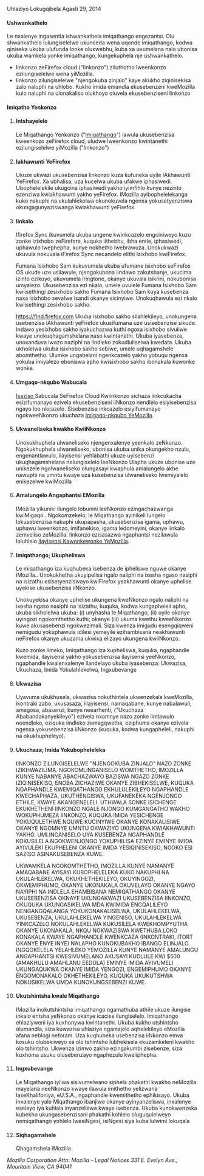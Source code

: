 Uhlaziyo Lokugqibela Agasti 29, 2014

#### Ushwankathelo

Le nxalenye ingasentla ishwankathela imiqathango engezantsi. Olu shwankathelo lulungiselelwe ukunceda wena uqonde imiqathango, kodwa qiniseka ukuba ulufunda lonke oluxwebhu, kuba xa uvumelana nalo ubonisa ukuba wamkela yonke imiqathango, kungekuphela nje ushwankathelo.

- Iinkonzo zeFirefox cloud ("Iinkonzo") ziluthotho lweenkonzo ezilungiselelwe wena yiMozilla. 
- Iinkonzo zilungiselelwe "njengokuba zinjalo" kaye akukho ziqinisekisa zalo naluphi na uhlobo. Kukho imida emandla ekusebenzeni kweMozilla kulo naluphi na ulonakaliso olukhoyo oluvela ekusebenziseni Iinkonzo

#### Imiqatho Yenkonzo

1. #### Intshayelelo

    Le Miqathango Yenkonzo ("<u>Imiqathango</u>") lawula ukusebenzisa kweenkozo zeFirefox cloud, uludwe lweenkonzo kwintanethi ezilungiselelwe yiMozilla ("Iinkonzo")

2. #### Iakhawunti YeFirefox

    Ukuze ukwazi ukusebenzisa Iinkonzo kuza kufuneka uyile iAkhawunti YeFirefox.  Xa ubhalisa, uza kucelwa ukuba ufakwe iphasiwedi. Ubophelelekile ukugcina iphasiwedi yakho iyimfihlo kunye nezinto ezenziwa kwiakhawunti yakho yeFirefox. IMozilla ayibophelelekanga kuko nakuphi na ukulahlekelwa okunokuvela ngenxa yokusetyenziswa okungagunyaziswanga kwiakhawunti yeFirefox.

3. #### Iinkalo

    Ifirefox Sync ikuvumela ukuba ungene kwinkcazelo engciniweyo kuzo zonke izixhobo zeFirefore, kuquka iithebhu, ibha entle, iphasiwedi, uphawulo lwephepha, kunye nokhetho lwebrawuza. Unokukwazi ukuvula nokuvala iFirefox Sync necandelo elithi Izixhobo kwiFirefox.

    Fumana Isixhobo Sam kukuvumela ukuba ufumane isixhobo seFirefox OS ukude uze usilawule, njengokubona iindawo zakutshanje, ukucima izinto ezikuyo, ukuvumela iringtone, okanye ukuvala isikrini, nokubonisa umyalezo. Ukusebenzisa ezi nkalo, umele uvulele Fumana Isixhobo Sam kwiisethingi zesixhobo sakho  Fumana Isixhobo Sam kuya kusebenza naxa isixhobo sevalwe isandi okanye sicinyiwe. Unokuqhawula ezi nkalo kwiisethingi zesixhobo sakho.

    https://find.firefox.com Ukuba isixhobo sakho silahlekileyo, unokungena usebenzisa iAkhawunti yeFirefox ukusifumana uze usisebenzise sikude. Indawo yesixhobo sakho iyakuchazwa kuthi ngoxa isixhobo sivuliwe kwaye unokuqhagamshelana naso kwintanethi.  Ukuba iyasebenza, unoxanduva lwazo naziphi na iindleko zokudluliselwa kwedata. Ukuba ukholelwa ukuba isixhobo sakho sebiwe, umele uqhagamshele abomthetho. Ulumke ungabelani ngenkcazelo yakho yobuqu ngenxa yokuba imiyalezo eboniswa apho kwisixhobo sakho ibonakala kuwonke wonke.

4. #### Umgaqo-nkqubo Wabucala

    [Isaziso ](https://www.mozilla.org/privacy/firefox-cloud/)Sabucala SeFirefox Cloud Kwiinkonzo sichaza iinkcukacha esizifumanayo ezivela ekusebenziseni iiNkonzo nendlela esiyisebenzisa ngayo loo nkcazelo. Sisebenzisa inkcazelo esiyifumanayo ngokweeNkonzo ukuchaza [Imigaqo-nkqubo YeMozilla](https://www.mozilla.org/privacy/).

5. #### Ukwaneliseka kwakho KwiiNkonzo

    Unokukhuphela ulwaneliseko njengenxalenye yeenkalo zeNkonzo. Ngokukhuphela ulwaneliseko, ubonisa ukuba unika okungekho nzulu, engenantlawulo, ilayisensi yehlabathi ukuze uyisebenzi ukuqhagamshelana nelungiselelo leeNkonzo Ulapha ukuze ubonise uze unikezele ngolwaneliseko olungasayi kwaphula amalungelo akhe nawuphi na umntu kwaye uza kusebenzisa ulwaneliseko lwemiyalelo enikezelwe kwiMozilla

6. #### Amalungelo Angaphantsi EMozilla

    IMozilla yikuniki ilungelo lobunini leeNkonzo ezingachazwanga kwiMigaqo.. Ngokomzekelo, le Miqathango ayinikeli lungelo lokusebenzisa nakuphi ukupapasha, ukusebenzisa igama, uphawu, uphawu lweenkonzo, imifanekiso, igama ledomeyini, okanye iinkalo zemveliso zeMozilla. Iinkonzo ezisasazwa ngaphantsi nezilawula loluhlelo [Ilayisensi Kawonkewonke YeMozilla](https://www.mozilla.org/MPL/).

7. #### Imiqathango; Ukupheliswa

    Le miqathango iza kuqhubeka isebenza de ipheliswe nguwe okanye iMozilla.. Unokukhetha ukuyipelisa ngalo naliphi na ixesha ngaso nasiphi na isizathu esisetyenziswayo kwiFirefox yeakhawunti okanye uphelise uyekise ukusebenzisa iiNkonzo.

    Unokuyekisa okanye uphelise ukungena kweNkonzo ngalo naliphi na ixesha ngaso nasiphi na isizathu, kuquka, kodwa kungapheleli apho, ukuba sikholelwa ukuba: (i) unyhasha le Miqathango, (ii) uyile okanye uyingozi ngokomthetho kuthi; okanye (iii) ukuma kwethu kweeNkonzo kuwe akusasebenzi ngokwezimali. Siza kwenza imigudu esengqiqweni nemigudu yokuphawula idilesi yemeyile ezihambisana neakhawunti neFirefox okanye ukuzama ukwixa elizayo ukungena kwiiNkonzo.

    Kuzo zonke iimeko, Imiqathango iza kupheliswa, kuquka, ngaphandle kwemida, ilayisensi yakho yokusebenzisa ilayisensi yeeNkonzo, ngaphandle kwalenxalenye ilandelayo ukuba iyasebenza: Ukwazisa, Ukuchaza, Imida Yokulahlekelwa, Ingxubevange

8. #### Ukwazisa

    Uyavuma ukukhusela, ukwazisa nokuthintela ukwenzekala kweMozilla, ikontraki zabo, ukusasaza, iilayisensi, namaqabane, kunye nabalawuli, amagosa, abasenzi, kunye neearhenti, ("Ukuchaza Ababandakanyekileyo") ezivela nxamnye nazo zonke iintlawulo neendleko, eziquka iindleko zamagqwetha, eziphuma okanye ezivela ngenxa yokusebenzisa iiNkonzo (kuquka, kodwa kungapheleli, nakuphi na okukhupheleyo).

9. #### Ukuchaza; Imida Yokubopheleleka

    IINKONZO ZILUNGISELELWE "NJENGOKUBA ZINJALO" NAZO ZONKE IZIKHWAZILIMA. NGOKOMLINGANISELO WOMTHETHO, IMOZILLA KUNYE NABANYE ABACHAZWAYO BAZISWA NGAZO ZONKE IZIQINISEKISO, ENOBA ZICHAZIWE OKANYE ZIBHEKISELWE, KUQUKA NGAPHANDLE KWEMIQATHANGO EKHULULEKILEYO NGAPHANDLE KWECHAPHAZA, UKUTHENGISWA, UKUFANEKEKA NGENJONGO ETHILE, KWAYE AKANGENELELI. UTHWALA SONKE ISICHENGE EKUKHETHENI IINKONZO NGALE NJONGO KUMGANGATHO WAKHO WOKUPHUMEZA IINKONZO, KUQUKA IMIDA YESICHENGE YOKUQULETHWE NGUWE KUCINYIWE OKANYE KONAKALISIWE OKANYE NGOMNYE UMNTU OKWAZIYO UKUNGENA KWIAKHAWUNTI YAKHO. UMLINGANISELO UYA KUSEBENZA NGAPHANDLE KOKUSILELA NGOKWENJONGO YOKUPHILISA EZINYE EMINYE IMIDA AYIVULEKI EKUPHELENI OKANYE IMIDA YESIQINISEKISO, NGOKO ESI SAZISO ASINAKUSEBENZA KUWE.

    UKWAMKELA NGOKOMTHETHO, IMOZILLA KUNYE NAMANYE AMAQABANE AYISAYI KUBOPHELELEKA KUKO NAKUPHI NA UKULAHLEKELWA, OKUKHETHEKILEYO, OKUYINGOZI, OKWEMIPHUMO, OKANYE UKONAKALA OKUVELAYO OKANYE NGAYO NAYIPHI NA INDLELA EHAMBISANA NEMIQATHANGO OKANYE UKUSEBENZISA OKNAYE UKUNGAKWAZI UKUSEBENZISA IINKONZO, OKUQUKA UKUNGASIKELWA MDA KWIMIDA ENGQALILEYO NENGANGQALANGA YOKUKONAKALISELWA, UKULAHLEKELWA, UKUSEBENZA, UKULAHLEKELWA YINGENISO, UKULAHLEKELWA YINKCAZELO NOKULAHLEKELWA KUKUSILELA KWEKHOMPYUTHA OKANYE UKONAKALA, NKQU NOKWAZISWA KWETHUBA LOKO KONAKALA KWAYE NGAPHANDLE KWENKCAZA (INKONTRAKI, ITORT OKANYE ENYE INYE) NALAPHO KUNOKUBAKHO IBANGO ELINJALO. INGQOKELELA YELAHLEKO YEMOZILLA KUNYE NAMANYE AMALUNGU ANGAPHANTSI KWESIVUMELANO AKUSAYI KUDLULE KWI $500 (AMAKHULU AMAHLANU EEDOLA) EMINYE IMIDA AYIVUMELI UKUNGAQUKWA OKANYE IMIDA YENGOZI, ENGEMIPHUMO OKANYE ENGOMONAKALO OKHETHEKILEYO, KUQUKA UKUKUTSHWA NOKUSIKELWA UMDA KUNOKUNGSEBENZI KUWE.

10. #### Ukutshintsha kwale Miqathango

    IMozilla inokutshintsha imiqathango ngamathuba athile ukuze ilungise inkalo entsha yeNkonzo okanye icacise ilungiselelo. Imiqathango ehlaziyweni iya kuxhonywa kwintanethi. Ukuba kukho utshintsho olumandla, siza kuwazisa uhlaziyo ngamajelo aqhelekileyo eMozilla afana neblogi neforam. Uza kuqhubeka usebenzisa iiNkonzo emva kosuku olubekiweyo xa olo tshintsho lubhekisela ekuzamkeleni kwakho olo tshintsho. Ukwenza izimvo zakho ezingakumbi zisebenze, siza kuxhoma usuku olusebenzayo ngaphezulu kweliphepha.

11. #### Ingxubevange

    Le Miqathango iyilwa sisivumelwano siphela phakathi kwakho neMozilla mayelana neeNkonzo kwaye ilawula imithetho yelizwana laseKhalifoniya, eU.S.A., ngaphandle kwemithetho ephikisayo. Ukuba inxalenye yale Miqathango ibanjiwe okanye ayinyanzeliswa, inxalenye eseleyo iya kuhlala inyanzeliswa kwaye isebenza. Ukuba kunokwenzeka kubekho ukungasebenzisani phakathi kohlelo oluguqulelweyo nemiqathango yohlelo lwesiNgesi, isiNgesi siya kuba lulwimi lokuqala

12. #### Siqhagamshele

    Qhagamshela iMozilla

<address>
Mozilla Corporation 
Attn: Mozilla - Legal Notices 
331 E. Evelyn Ave., 
Mountain View, CA 94041 
</address>
